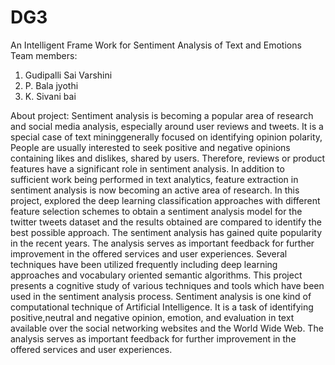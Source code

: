 # DG3
An Intelligent Frame Work for Sentiment Analysis of Text and Emotions
Team members:
1. Gudipalli Sai Varshini
2. P. Bala jyothi
3. K. Sivani bai

About project:
  Sentiment analysis is becoming a popular area of research and social media
analysis, especially around user reviews and tweets. It is a special case of text
mininggenerally focused on identifying opinion polarity, People are usually interested to seek
positive and negative opinions containing likes and dislikes, shared by users. Therefore,
reviews or product features have a significant role in sentiment analysis. In addition to
sufficient work being performed in text analytics, feature extraction in sentiment analysis is
now becoming an active area of research. In this project, explored the deep learning
classification approaches with different feature selection schemes to obtain a sentiment
analysis model for the twitter tweets dataset and the results obtained are compared to identify
the best possible approach. The sentiment analysis has gained quite popularity in the recent
years. The analysis serves as important feedback for further improvement in the offered
services and user experiences. Several techniques have been utilized frequently including
deep learning approaches and vocabulary oriented semantic algorithms. This project presents
a cognitive study of various techniques and tools which have been used in the sentiment
analysis process. Sentiment analysis is one kind of computational technique of Artificial
Intelligence. It is a task of identifying positive,neutral and negative opinion, emotion, and evaluation
in text available over the social networking websites and the World Wide Web. The analysis
serves as important feedback for further improvement in the offered services and user
experiences.
